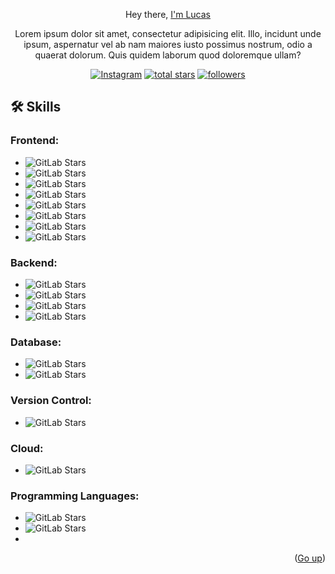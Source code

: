 
<a name="readme-top"></a>



<div align="center">

Hey there, <a href="#">I'm Lucas</a>
<p>Lorem ipsum dolor sit amet, consectetur adipisicing elit. Illo, incidunt unde ipsum, aspernatur vel ab nam maiores iusto possimus nostrum, odio a quaerat dolorum. Quis quidem laborum quod doloremque ullam?</p>
<p align="center">
  <a href="https://www.instagram.com/lucass.juarez_/"><img alt="Instagram" title="Instagram" src="https://img.shields.io/badge/Instagram-E4405F?style=for-the-badge&logo=instagram&logoColor=white"/></a>
<a href="https://github.com/TheDevLucas?tab=repositories&sort=stargazers">
    <img alt="total stars" title="Total stars on GitHub" src="https://custom-icon-badges.demolab.com/github/stars/thedevlucas?color=B8B92B&style=for-the-badge&labelColor=959532&logo=star"/></a>
   <a href="https://github.com/TheDevLucas"><img alt="followers" title="Follow me on Github" src="https://img.shields.io/github/followers/thedevlucas?color=236ad3&style=for-the-badge&logo=github&label=Follow"/></a>
 </p>


</div>

## 🛠️ Skills

### Frontend:
- ![GitLab Stars](https://img.shields.io/badge/HTML5-E34F26?style=for-the-badge&logo=html5&logoColor=white)
- ![GitLab Stars](https://img.shields.io/badge/CSS3-1572B6?style=for-the-badge&logo=css3&logoColor=white)
- ![GitLab Stars](https://img.shields.io/badge/JavaScript-323330?style=for-the-badge&logo=javascript&logoColor=F7DF1E)
- ![GitLab Stars](https://img.shields.io/badge/React-20232A?style=for-the-badge&logo=react&logoColor=61DAFB)
- ![GitLab Stars](https://img.shields.io/badge/Tailwind_CSS-38B2AC?style=for-the-badge&logo=tailwind-css&logoColor=white)
- ![GitLab Stars](https://img.shields.io/badge/Bootstrap-563D7C?style=for-the-badge&logo=bootstrap&logoColor=white)
- ![GitLab Stars](https://img.shields.io/badge/Figma-F24E1E?style=for-the-badge&logo=figma&logoColor=white)
- ![GitLab Stars](https://img.shields.io/badge/Adobe%20Photoshop-31A8FF?style=for-the-badge&logo=Adobe%20Photoshop&logoColor=black)

### Backend:
- ![GitLab Stars](https://img.shields.io/badge/Node%20js-339933?style=for-the-badge&logo=nodedotjs&logoColor=white)
- ![GitLab Stars](https://img.shields.io/badge/Express%20js-000000?style=for-the-badge&logo=express&logoColor=white)
- ![GitLab Stars](https://img.shields.io/badge/PHP-777BB4?style=for-the-badge&logo=php&logoColor=white)
- ![GitLab Stars](https://img.shields.io/badge/Lua-2C2D72?style=for-the-badge&logo=lua&logoColor=white)

### Database:
- ![GitLab Stars](https://img.shields.io/badge/MongoDB-13aa52?style=for-the-badge&logo=mongodb&logoColor=white)
- ![GitLab Stars](https://img.shields.io/badge/MySQL-005C84?style=for-the-badge&logo=mysql&logoColor=white)

### Version Control:
- ![GitLab Stars](https://img.shields.io/badge/GIT-E44C30?style=for-the-badge&logo=git&logoColor=white)

### Cloud:
- ![GitLab Stars](https://img.shields.io/badge/AWS-232F3E?style=flat&logo=amazonwebservices&logoColor=white)

### Programming Languages:
- ![GitLab Stars](https://img.shields.io/badge/Python-FFD43B?style=for-the-badge&logo=python&logoColor=blue)
- ![GitLab Stars](https://img.shields.io/badge/Java-ED8B00?style=for-the-badge&logo=openjdk&logoColor=white)
- 



<p align="right">(<a href="#readme-top">Go up</a>)</p>
